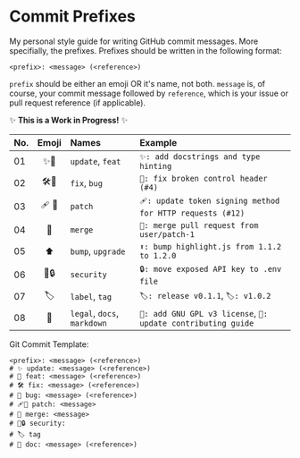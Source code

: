 # Commit Prefixes

My personal style guide for writing GitHub commit messages. More specifially, the prefixes. Prefixes should be written in the following format:

```
<prefix>: <message> (<reference>)
```

`prefix` should be either an emoji OR it's name, not both. `message` is, of course, your commit message followed by `reference`, which is your issue or pull request reference (if applicable).

✨ **This is a Work in Progress!** ✨

|No. |Emoji |Names                       |Example                                                      |
|:---|:----:|:---------------------------|:------------------------------------------------------------|
|01  |✨🎁  |`update`, `feat`            |`✨: add docstrings and type hinting`                        |
|02  |🛠️🐞  |`fix`, `bug`                |`🔨: fix broken control header (#4)`                         |
|03  |🩹 🧷 |`patch`                     |`🩹: update token signing method for HTTP requests (#12)`    |
|️️04  |🔀    |`merge`                     |`🔀: merge pull request from user/patch-1`                   |
|05  |⬆️    |`bump`, `upgrade`           |`⬆️: bump highlight.js from 1.1.2 to 1.2.0`                  |
|06  |🚨🔒  |`security`                  |`🔒: move exposed API key to .env file`                      |
|07  |🏷️    |`label`, `tag`              |`🏷️: release v0.1.1`, `🏷️: v1.0.2`                           |
|08  |📝    |`legal`, `docs`, `markdown` |`📝: add GNU GPL v3 license`, `📝: update contributing guide`|

Git Commit Template:

```
<prefix>: <message> (<reference>)
# ✨ update: <message> (<reference>)
# 🎁 feat: <message> (<reference>)
# 🛠️ fix: <message> (<reference>)
# 🐞 bug: <message> (<reference>)
# 🩹🧷 patch: <message>
# 🔀 merge: <message>
# 🚨🔒 security: 
# 🏷️ tag 
# 📝 doc: <message> (<reference>)
```